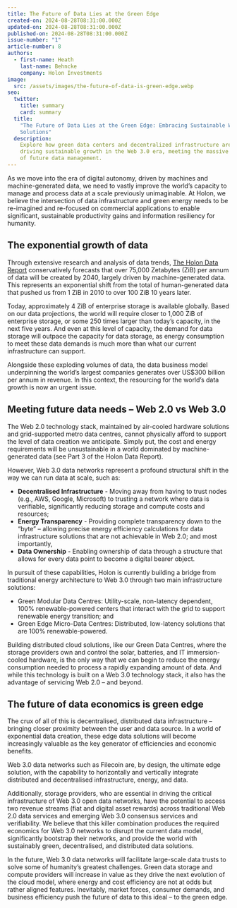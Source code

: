 ```yaml
---
title: The Future of Data Lies at the Green Edge
created-on: 2024-08-28T08:31:00.000Z
updated-on: 2024-08-28T08:31:00.000Z
published-on: 2024-08-28T08:31:00.000Z
issue-number: "1"
article-number: 8
authors:
  - first-name: Heath
    last-name: Behncke
    company: Holon Investments
image:
  src: /assets/images/the-future-of-data-is-green-edge.webp
seo:
  twitter:
    title: summary
    card: summary
  title:
    "The Future of Data Lies at the Green Edge: Embracing Sustainable Web 3.0
    Solutions"
  description:
    Explore how green data centers and decentralized infrastructure are
    driving sustainable growth in the Web 3.0 era, meeting the massive demands
    of future data management.
---
```


As we move into the era of digital autonomy, driven by machines and machine-generated data, we need to vastly improve the world’s capacity to manage and process data at a scale previously unimaginable. At Holon, we believe the intersection of data infrastructure and green energy needs to be re-imagined and re-focused on commercial applications to enable significant, sustainable productivity gains and information resiliency for humanity.

## The exponential growth of data

Through extensive research and analysis of data trends, [The Holon Data Report](https://holon.investments/the-holon-data-report-part-6-filecoin-your-guide-to-the-opportunity-in-the-key-building-block-of-web-3-0/) conservatively forecasts that over 75,000 Zetabytes (ZiB) per annum of data will be created by 2040, largely driven by machine-generated data. This represents an exponential shift from the total of human-generated data that pushed us from 1 ZiB in 2010 to over 100 ZiB 10 years later.

Today, approximately 4 ZiB of enterprise storage is available globally. Based on our data projections, the world will require closer to 1,000 ZiB of enterprise storage, or some 250 times larger than today’s capacity, in the next five years. And even at this level of capacity, the demand for data storage will outpace the capacity for data storage, as energy consumption to meet these data demands is much more than what our current infrastructure can support.

Alongside these exploding volumes of data, the data business model underpinning the world’s largest companies generates over US$300 billion per annum in revenue. In this context, the resourcing for the world’s data growth is now an urgent issue.

## Meeting future data needs – Web 2.0 vs Web 3.0

The Web 2.0 technology stack, maintained by air-cooled hardware solutions and grid-supported metro data centres, cannot physically afford to support the level of data creation we anticipate. Simply put, the cost and energy requirements will be unsustainable in a world dominated by machine-generated data (see Part 3 of the Holon Data Report).

However, Web 3.0 data networks represent a profound structural shift in the way we can run data at scale, such as:

- **Decentralised Infrastructure** - Moving away from having to trust nodes (e.g., AWS, Google, Microsoft) to trusting a network where data is verifiable, significantly reducing storage and compute costs and resources;
- **Energy Transparency** - Providing complete transparency down to the “byte” – allowing precise energy efficiency calculations for data infrastructure solutions that are not achievable in Web 2.0; and most importantly,
- **Data Ownership** - Enabling ownership of data through a structure that allows for every data point to become a digital bearer object.

In pursuit of these capabilities, Holon is currently building a bridge from traditional energy architecture to Web 3.0 through two main infrastructure solutions:

- Green Modular Data Centres: Utility-scale, non-latency dependent, 100% renewable-powered centers that interact with the grid to support renewable energy transition; and
- Green Edge Micro-Data Centres: Distributed, low-latency solutions that are 100% renewable-powered.

Building distributed cloud solutions, like our Green Data Centres, where the storage providers own and control the solar, batteries, and IT immersion-cooled hardware, is the only way that we can begin to reduce the energy consumption needed to process a rapidly expanding amount of data. And while this technology is built on a Web 3.0 technology stack, it also has the advantage of servicing Web 2.0 – and beyond.

## The future of data economics is green edge

The crux of all of this is decentralised, distributed data infrastructure – bringing closer proximity between the user and data source. In a world of exponential data creation, these edge data solutions will become increasingly valuable as the key generator of efficiencies and economic benefits.

Web 3.0 data networks such as Filecoin are, by design, the ultimate edge solution, with the capability to horizontally and vertically integrate distributed and decentralised infrastructure, energy, and data.

Additionally, storage providers, who are essential in driving the critical infrastructure of Web 3.0 open data networks, have the potential to access two revenue streams (fiat and digital asset rewards) across traditional Web 2.0 data services and emerging Web 3.0 consensus services and verifiability. We believe that this killer combination produces the required economics for Web 3.0 networks to disrupt the current data model, significantly bootstrap their networks, and provide the world with sustainably green, decentralised, and distributed data solutions.

In the future, Web 3.0 data networks will facilitate large-scale data trusts to solve some of humanity’s greatest challenges. Green data storage and compute providers will increase in value as they drive the next evolution of the cloud model, where energy and cost efficiency are not at odds but rather aligned features. Inevitably, market forces, consumer demands, and business efficiency push the future of data to this ideal – to the green edge.

